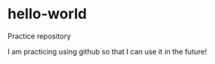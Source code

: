 # hello-world
Practice repository

I am practicing using github so that I can use it in the future!
